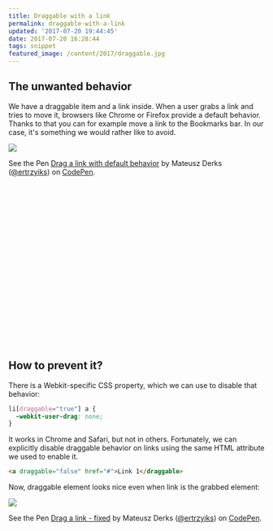 ```yaml
---
title: Draggable with a link
permalink: draggable-with-a-link
updated: '2017-07-20 19:44:45'
date: 2017-07-20 16:28:44
tags: snippet
featured_image: /content/2017/draggable.jpg
---
```


## The unwanted behavior

We have a draggable item and a link inside. When a user grabs a link and tries to move it, browsers like Chrome or Firefox provide a default behavior. Thanks to that you can for example move a link to the Bookmarks bar. In our case, it's something we would rather like to avoid.
<!-- more -->

![](/content/2017/ss1.png)

<p data-height="365" style="min-height: 365px" data-theme-id="0" data-slug-hash="MoNvbg" data-default-tab="html,result" data-user="ertrzyiks" data-embed-version="2" data-pen-title="Drag a link with default behavior" data-preview="true" class="codepen">See the Pen <a href="https://codepen.io/ertrzyiks/pen/MoNvbg/">Drag a link with default behavior</a> by Mateusz Derks (<a href="https://codepen.io/ertrzyiks">@ertrzyiks</a>) on <a href="https://codepen.io">CodePen</a>.</p>

## How to prevent it?

There is a Webkit-specific CSS property, which we can use to disable that behavior:
```css
li[draggable="true"] a {
  -webkit-user-drag: none;
}
```

It works in Chrome and Safari, but not in others. Fortunately, we can explicitly disable draggable behavior on links using the same HTML attribute we used to enable it.

```html
<a draggable="false" href="#">Link 1</draggable>
```

Now, draggable element looks nice even when link is the grabbed element:

![](/content/2017/ss2.png)

<p data-height="365" style="min-height: 365px" data-theme-id="0" data-slug-hash="vZoJZp" data-default-tab="html,result" data-user="ertrzyiks" data-embed-version="2" data-pen-title="Drag a link - fixed" data-preview="true" class="codepen">See the Pen <a href="https://codepen.io/ertrzyiks/pen/vZoJZp/">Drag a link - fixed</a> by Mateusz Derks (<a href="https://codepen.io/ertrzyiks">@ertrzyiks</a>) on <a href="https://codepen.io">CodePen</a>.</p>

<script async src="https://production-assets.codepen.io/assets/embed/ei.js"></script>
